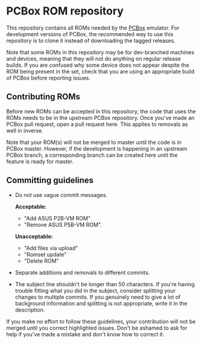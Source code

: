 # PCBox ROM repository

This repository contains all ROMs needed by the [PCBox](https://github.com/PCBox/PCBox) emulator. For development versions of PCBox, the recommended way to use this repository is to clone it instead of downloading the tagged releases.

Note that some ROMs in this repository may be for dev-branched machines and devices, meaning that they will not do anything on regular release builds. If you are confused why some device does not appear despite the ROM being present in the set, check that you are using an appropriate build of PCBox before reporting issues.

## Contributing ROMs
Before new ROMs can be accepted in this repository, the code that uses the ROMs needs to be in the upstream PCBox repository. Once you've made an PCBox pull request, open a pull request here. This applies to removals as well in inverse. 

Note that your ROM(s) will not be merged to master until the code is in PCBox master. However, if the development is happening in an upstream PCBox branch, a corresponding branch can be created here until the feature is ready for master.

## Committing guidelines
- Do not use vague commit messages.

  **Acceptable:**
  - "Add ASUS P2B-VM ROM"
  - "Remove ASUS P5B-VM ROM".

  **Unacceptable:**
  - "Add files via upload"
  - "Romset update"
  - "Delete ROM"

- Separate additions and removals to different commits.
- The subject line shouldn't be longer than 50 characters. If you're having trouble fitting what you did in the subject, consider splitting your changes to multiple commits. If you genuinely need to give a lot of background information and splitting is not appropriate, write it in the description.

If you make no effort to follow these guidelines, your contribution will not be merged until you correct highlighted issues. Don't be ashamed to ask for help if you've made a mistake and don't know how to correct it.
